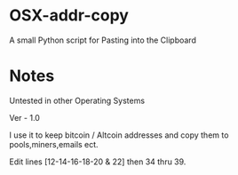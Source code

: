 # OSX-addr-copy
A small Python script for Pasting into the Clipboard
# Notes
Untested in other Operating Systems 

Ver - 1.0

I use it to keep bitcoin / Altcoin addresses and copy them to pools,miners,emails ect. 

Edit lines [12-14-16-18-20 & 22] then 34 thru 39.

